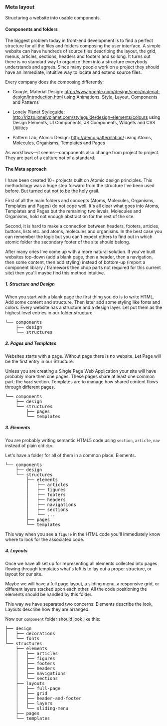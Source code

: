 ### Meta layout

Structuring a website into usable components.


#### Components and folders

The biggest problem today in front-end development is to find a perfect structure for all the files and folders composing the user interface.
A simple website can have hundreds of source files describing the layout, the grid, menus, articles, sections, headers and footers and so long.
It turns out there is no standard way to organize them into a structure everybody understands and agrees. Since many people work on a project they should have an immediate, intuitive way to locate and extend source files.

Every company does the composing differently:

- Google, Material Design: http://www.google.com/design/spec/material-design/introduction.html using Animations, Style, Layout, Components and Patterns

- Lonely Planet Styleguide: http://rizzo.lonelyplanet.com/styleguide/design-elements/colours using Design Elements, UI Components, JS Components, Widgets and CSS Utilities

- Pattern Lab, Atomic Design: http://demo.patternlab.io/ using Atoms, Molecules, Organisms, Templates and Pages

As workflows&mdash;it seems&mdash;components also change from project to project. They are part of a culture not of a standard.


#### The Meta approach

I have been created 10+ projects built on Atomic design principles. This methodology was a huge step forward from the structure I've been used before. But turned out not to be the holy grail.

First of all the main folders and concepts (Atoms, Molecules, Organisms, Templates and Pages) do not cope well. It's all clear what goes into Atoms, Templates and Pages but the remaining two levels, Molecules and Organisms, hold not enough abstraction for the rest of the site.

Second, it is hard to make a connection between headers, footers, articles, buttons, lists etc. and atoms, molecules and organisms. In the best case you can remember the logic but you can't expect others to find out in which atomic folder the secondary footer of the site should belong.

After many cries I've come up with a more natural solution.
If you've built websites top-down (add a blank page, then a header, then a navigation, then some content, then add styling) instead of bottom-up (import a component library / framework then chop parts not required for this current site) then you'll maybe find this method intuitive.


##### 1. Structure and Design

When you start with a blank page the first thing you do is to write HTML. Add some content and structure. Then later add some styling like fonts and colors. Every website has a structure and a design layer. Let put them as the highest level entries in our folder structure.

<pre>
└── components
    ├── design
    └── structures
</pre>


##### 2. Pages and Templates

Websites starts with a page. Without page there is no website. Let Page will be the first entry in our Structure.

Unless you are creating a Single Page Web Application your site will have probably more then one pages. These pages share at least one common part: the <code>head</code> section. Templates are to manage how shared content flows through different pages.

<pre>
└── components
    ├── design
    └── structures
        ├── pages
        └── templates
</pre>


##### 3. Elements

You are probably writing semantic HTML5 code using <code>section</code>, <code>article</code>, <code>nav</code> instead of plain old <code>div</code>.

Let's have a folder for all of them in a common place: Elements.

<pre>
└── components
    ├── design
    └── structures
        ├── elements
        │   ├── articles
        │   ├── figures
        │   ├── footers
        │   ├── headers
        │   ├── navigations
        │   ├── sections
        │   └── ...
        ├── pages
        └── templates
</pre>

This way when you see a <code>figure</code> in the HTML code you'll immediately know where to look for the associated code.


##### 4. Layouts

Once we have all set up for representing all elements collected into pages flowing through templates what's left is to lay out a proper structure, or layout for our site.

Maybe we will have a full page layout, a sliding menu, a responsive grid, or different layers stacked upon each other. All the code positioning the elements should be handled by this folder.

This way we have separated two concerns: Elements describe the look, Layouts describe how they are arranged.

Now our <code>component</code> folder should look like this:

<pre>
├── design
│   ├── decorations
│   └── fonts
└── structures
    ├── elements
    │   ├── articles
    │   ├── figures
    │   ├── footers
    │   ├── headers
    │   ├── navigations
    │   └── sections
    ├── layouts
    │   ├── full-page
    │   ├── grid
    │   ├── header-and-footer
    │   ├── layers
    │   └── sliding-menu
    ├── pages
    └── templates
</pre>
